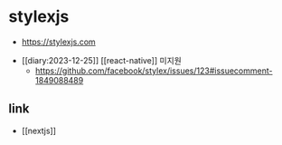 # stylexjs
+ https://stylexjs.com

- [[diary:2023-12-25]] [[react-native]] 미지원
  + https://github.com/facebook/stylex/issues/123#issuecomment-1849088489

## link
- [[nextjs]]
